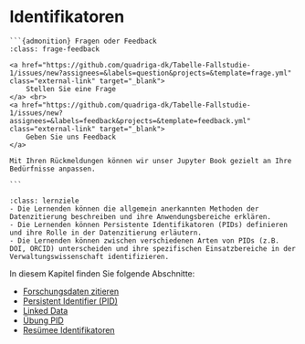 # Identifikatoren

````{margin}
```{admonition} Fragen oder Feedback 
:class: frage-feedback

<a href="https://github.com/quadriga-dk/Tabelle-Fallstudie-1/issues/new?assignees=&labels=question&projects=&template=frage.yml" class="external-link" target="_blank">
    Stellen Sie eine Frage
</a> <br>
<a href="https://github.com/quadriga-dk/Tabelle-Fallstudie-1/issues/new?assignees=&labels=feedback&projects=&template=feedback.yml" class="external-link" target="_blank">
    Geben Sie uns Feedback
</a>

Mit Ihren Rückmeldungen können wir unser Jupyter Book gezielt an Ihre Bedürfnisse anpassen.

```
````

```{admonition} Lernziel: Datenzitierung und PID
:class: lernziele
- Die Lernenden können die allgemein anerkannten Methoden der Datenzitierung beschreiben und ihre Anwendungsbereiche erklären. 
- Die Lernenden können Persistente Identifikatoren (PIDs) definieren und ihre Rolle in der Datenzitierung erläutern. 
- Die Lernenden können zwischen verschiedenen Arten von PIDs (z.B. DOI, ORCID) unterscheiden und ihre spezifischen Einsatzbereiche in der Verwaltungswissenschaft identifizieren.
``` 

In diesem Kapitel finden Sie folgende Abschnitte:

- [Forschungsdaten zitieren](/Markdown/15_Datenzitierung.md)
- [Persistent Identifier (PID)](/Markdown/16_PID.md)
- [Linked Data](/Markdown/16_Linked-Data.md)
- [Übung PID](/Markdown/17_Übung_PID.md)
- [Resümee Identifikatoren](/Markdown/18_Reflexion_Identifikatoren.md)
